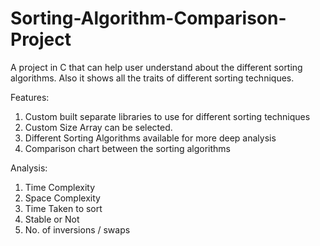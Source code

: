 # Sorting-Algorithm-Comparison-Project
A project in C that can help user understand about the different sorting algorithms. Also it shows all the traits of different sorting techniques.

Features:
1. Custom built separate libraries to use for different sorting techniques
2. Custom Size Array can be selected.
3. Different Sorting Algorithms available for more deep analysis
4. Comparison chart between the sorting algorithms

Analysis:
1. Time Complexity
2. Space Complexity
3. Time Taken to sort
4. Stable or Not
5. No. of inversions / swaps
